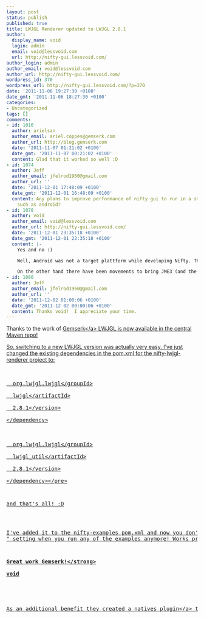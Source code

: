 ```yaml
---
layout: post
status: publish
published: true
title: LWJGL Renderer updated to LWJGL 2.8.1
author:
  display_name: void
  login: admin
  email: void@lessvoid.com
  url: http://nifty-gui.lessvoid.com/
author_login: admin
author_email: void@lessvoid.com
author_url: http://nifty-gui.lessvoid.com/
wordpress_id: 370
wordpress_url: http://nifty-gui.lessvoid.com/?p=370
date: '2011-11-06 19:27:30 +0100'
date_gmt: '2011-11-06 18:27:30 +0100'
categories:
- Uncategorized
tags: []
comments:
- id: 1010
  author: arielsan
  author_email: ariel.coppes@gemserk.com
  author_url: http://blog.gemserk.com
  date: '2011-11-07 01:21:02 +0100'
  date_gmt: '2011-11-07 00:21:02 +0100'
  content: Glad that it worked so well :D
- id: 1074
  author: Jeff
  author_email: jfelrod1960@gmail.com
  author_url: ''
  date: '2011-12-01 17:48:09 +0100'
  date_gmt: '2011-12-01 16:48:09 +0100'
  content: Any plans to improve performance of nifty gui to run in a small environment
    such as android?
- id: 1078
  author: void
  author_email: void@lessvoid.com
  author_url: http://nifty-gui.lessvoid.com/
  date: '2011-12-01 23:35:18 +0100'
  date_gmt: '2011-12-01 22:35:18 +0100'
  content: |-
    Yes and no :)

    Well, Android was not a target plattform while developing Nifty. This being said, Nifty 1.3.1 improved especially GC performance a lot and this version of Nifty should therefore work a lot better on Android too. It's not available yet but you can try it using a nightly build.

    On the other hand there have been movements to bring JME3 (and the Nifty that comes with JME3) to Android. I'm not sure what the current state of this is though but I'm sure that you can find more informations about it on the jmonkeyengine websites.
- id: 1080
  author: Jeff
  author_email: jfelrod1960@gmail.com
  author_url: ''
  date: '2011-12-02 01:00:06 +0100'
  date_gmt: '2011-12-02 00:00:06 +0100'
  content: Thanks void!  I appreciate your time.
---
```

<p>Thanks to the work of <a href="http:&#47;&#47;blog.gemserk.com&#47;2011&#47;10&#47;22&#47;lwjgl-on-maven-central&#47;">Gemserk<&#47;a> LWJGL is now available in the central Maven repo!</p>
<p>So, switching to a new LWJGL version was actually very easy. I've just changed the existing dependencies in the pom.xml for the nifty-lwjgl-renderer project to:</p>
<pre class="brush:xml"><dependency><br />
  <groupId>org.lwjgl.lwjgl<&#47;groupId><br />
  <artifactId>lwjgl<&#47;artifactId><br />
  <version>2.8.1<&#47;version><br />
<&#47;dependency><br />
<dependency><br />
  <groupId>org.lwjgl.lwjgl<&#47;groupId><br />
  <artifactId>lwjgl_util<&#47;artifactId><br />
  <version>2.8.1<&#47;version><br />
<&#47;dependency><&#47;pre></p>
<p>and that's all! :D</p>
<p>As an additional benefit they created a <a href="http:&#47;&#47;lwjgl.org&#47;wiki&#47;index.php?title=LWJGL_use_in_Maven">natives plugin<&#47;a> that will unpack all of the LWJGL natives in the target&#47;natives directory. When combined with an <a href="http:&#47;&#47;code.google.com&#47;p&#47;mavennatives&#47;">eclipse plugin<&#47;a> this will even add the natives to the native library location inside of Eclipse and ... that's all! :D</p>
<p>I've added it to the nifty-examples pom.xml and now you don't need to manually specify the "-Djava.library.path=
<path-to-lwjgl>" setting when you run any of the examples anymore! Works pretty well!</p>
<p><strong>Great work Gemserk!<&#47;strong><br />
void</p>

